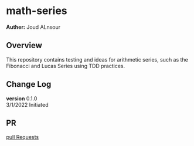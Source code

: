 # math-series
**Auther:** Joud ALnsour
## Overview 
This repository contains testing and ideas for arithmetic series, such as the Fibonacci and Lucas Series using TDD practices.
## Change Log
**version** 0.1.0  <br>
3/1/2022 Initiated
## PR
 [pull Requests](https://github.com/joud-alnsour/math-series/pulls)